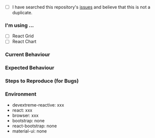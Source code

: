 <!--
    If you have any questions regarding your scenario or components behavior, please provide a detailed explanation.
    If you own an active DevExtreme license, feel free to contact us in the Support Center (https://www.devexpress.com/ask) to receive an answer shortly.
-->

<!--
    Checked checkbox should look like this: [x]
-->
- [ ] I have searched this repository's [issues](https://github.com/devexpress/devextreme-reactive/issues) and believe that this is not a duplicate.

### I'm using ...
<!--
    Checked checkbox should look like this: [x]
-->
- [ ] React Grid
- [ ] React Chart

### Current Behaviour



### Expected Behaviour



### Steps to Reproduce (for Bugs)
<!--
    Provide detailed steps to reproduce the bug. If possible, create a demo illustrating the problem.
-->



### Environment
<!---
    Include as many relevant details about the environment with which you experienced the bug. Leave "none" if you don't have the package in your package.json file.
-->

- devextreme-reactive: xxx
- react: xxx
- browser: xxx
- bootstrap: none
- react-bootstrap: none
- material-ui: none
